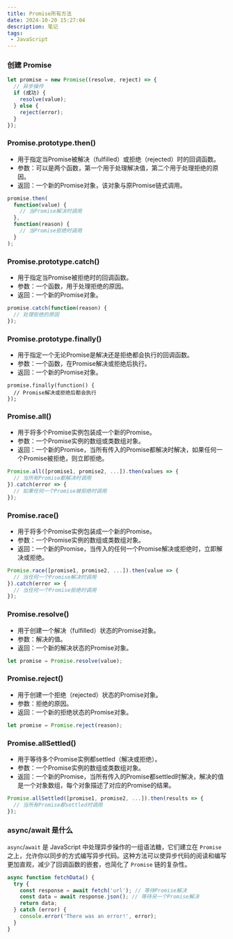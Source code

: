 ```yaml
---
title: Promise所有方法
date: 2024-10-20 15:27:04
description: 笔记
tags:
 - JavaScript
---
```




### 创建 Promise

```js
let promise = new Promise((resolve, reject) => {
  // 异步操作
  if (成功) {
    resolve(value);
  } else {
    reject(error);
  }
});
```

### Promise.prototype.then()

- 用于指定当Promise被解决（fulfilled）或拒绝（rejected）时的回调函数。
- 参数：可以是两个函数，第一个用于处理解决值，第二个用于处理拒绝的原因。
- 返回：一个新的Promise对象，该对象与原Promise链式调用。

```js
promise.then(
  function(value) {
    // 当Promise解决时调用
  },
  function(reason) {
    // 当Promise拒绝时调用
  }
);
```

### Promise.prototype.catch()

- 用于指定当Promise被拒绝时的回调函数。
- 参数：一个函数，用于处理拒绝的原因。
- 返回：一个新的Promise对象。

```javascript
promise.catch(function(reason) {
  // 处理拒绝的原因
});
```

### Promise.prototype.finally()

- 用于指定一个无论Promise是解决还是拒绝都会执行的回调函数。
- 参数：一个函数，在Promise解决或拒绝后执行。
- 返回：一个新的Promise对象。

```vjavascript
promise.finally(function() {
  // Promise解决或拒绝后都会执行
});
```

### Promise.all()

- 用于将多个Promise实例包装成一个新的Promise。
- 参数：一个Promise实例的数组或类数组对象。
- 返回：一个新的Promise，当所有传入的Promise都解决时解决，如果任何一个Promise被拒绝，则立即拒绝。

```javascript
Promise.all([promise1, promise2, ...]).then(values => {
  // 当所有Promise都解决时调用
}).catch(error => {
  // 如果任何一个Promise被拒绝时调用
});
```

### Promise.race()

- 用于将多个Promise实例包装成一个新的Promise。
- 参数：一个Promise实例的数组或类数组对象。
- 返回：一个新的Promise，当传入的任何一个Promise解决或拒绝时，立即解决或拒绝。

```javascript
Promise.race([promise1, promise2, ...]).then(value => {
  // 当任何一个Promise解决时调用
}).catch(error => {
  // 当任何一个Promise拒绝时调用
});
```

### Promise.resolve()

- 用于创建一个解决（fulfilled）状态的Promise对象。
- 参数：解决的值。
- 返回：一个新的解决状态的Promise对象。

```javascript
let promise = Promise.resolve(value);
```

### Promise.reject()

- 用于创建一个拒绝（rejected）状态的Promise对象。
- 参数：拒绝的原因。
- 返回：一个新的拒绝状态的Promise对象。

```javascript
let promise = Promise.reject(reason);
```

### Promise.allSettled()

- 用于等待多个Promise实例都settled（解决或拒绝）。
- 参数：一个Promise实例的数组或类数组对象。
- 返回：一个新的Promise，当所有传入的Promise都settled时解决，解决的值是一个对象数组，每个对象描述了对应的Promise的结果。

```javascript
Promise.allSettled([promise1, promise2, ...]).then(results => {
  // 当所有Promise都settled时调用
});
```

### async/await 是什么

`async`/`await` 是 JavaScript 中处理异步操作的一组语法糖，它们建立在 `Promise` 之上，允许你以同步的方式编写异步代码。这种方法可以使异步代码的阅读和编写更加直观，减少了回调函数的嵌套，也简化了 `Promise` 链的复杂性。

```js
async function fetchData() {
  try {
    const response = await fetch('url'); // 等待Promise解决
    const data = await response.json(); // 等待另一个Promise解决
    return data;
  } catch (error) {
    console.error('There was an error!', error);
  }
}
```

